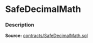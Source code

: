 # SafeDecimalMath

### Description <a href="description" id="description"></a>

**Source:** [contracts/SafeDecimalMath.sol](https://github.com/perifinance/peri-finance/blob/master/contracts/SafeDecimalMath.sol)
